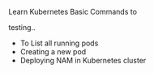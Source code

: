 Learn Kubernetes Basic Commands to 

testing.. 

- To List all running pods
- Creating a new pod
- Deploying NAM in Kubernetes cluster

